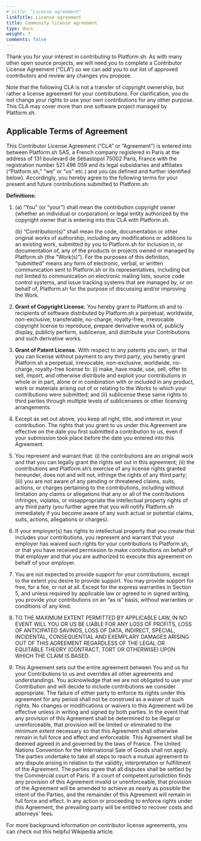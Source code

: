 ```yaml
---
# title: "License agreement"
linkTitle: License agreement
title: Community license agreement
type: docs
weight: 7
comments: false
---
```

 
Thank you for your interest in contributing to Platform.sh. As with many other open source projects, we will need you to complete a Contributor License Agreement (“CLA”) so we can add you to our list of approved contributors and review any changes you propose. 

Note that the following CLA is not a transfer of copyright ownership, but rather a license agreement for your contributions. For clarification, you do not change your rights to use your own contributions for any other purpose. This CLA may cover more than one software project managed by Platform.sh.

## Applicable Terms of Agreement

This Contributor License Agreement (“CLA” or “Agreement”)  is entered into between Platform.sh SAS, a French company registered in Paris at the address of 131 boulevard de Sébastopol 75002 Paris, France with the registration number 521 496 059  and its legal subsidiaries and affiliates (“Platform.sh,” “we” or “us” etc.) and you (as defined and further identified below). Accordingly, you hereby agree to the following terms for your present and future contributions submitted to Platform.sh:

**Definitions:**

1. (a) “You” (or “your”) shall mean the contribution copyright owner (whether an individual or corporation) or legal entity authorized by the copyright owner that is entering into this CLA with Platform.sh.

    (b) “Contribution(s)” shall mean the code, documentation or other original works of authorship, including any modifications or additions to an existing work, submitted by you to Platform.sh for inclusion in, or documentation of, any of the products or projects owned or managed by Platform.sh (the “Work(s)”). For the purposes of this definition, “submitted” means any form of electronic, verbal, or written communication sent to Platform.sh or its representatives, including but not limited to communication on electronic mailing lists, source code control systems, and issue tracking systems that are managed by, or on behalf of, Platform.sh for the purpose of discussing and/or improving the Work.

2. **Grant of Copyright License.** You hereby grant to Platform.sh and to recipients of software distributed by Platform.sh a perpetual, worldwide, non-exclusive, transferable,  no-charge, royalty-free, irrevocable copyright license to reproduce, prepare derivative works of, publicly display, publicly perform, sublicense, and distribute your Contributions and such derivative works.

3. **Grant of Patent License.** With respect to any patents you own, or that you can license without payment to any third party, you hereby grant Platform.sh a perpetual, irrevocable, non-exclusive, worldwide, no-charge, royalty-free license to: (i) make, have made, use, sell, offer to sell, import, and otherwise distribute and exploit your contributions in whole or in part, alone or in combination with or included in any product, work or materials arising out of or relating to the Works to which your contributions were submitted; and (ii) sublicense these same rights to third parties through multiple levels of sublicensees or other licensing arrangements.

4. Except as set out above, you keep all right, title, and interest in your contribution. The rights that you grant to us under this Agreement are effective on the date you first submitted a contribution to us, even if your submission took place before the date you entered into this Agreement.

5. You represent and warrant that: (i) the contributions are an original work and that you can legally grant the rights set out in this agreement; (ii) the contributions and Platform.sh’s exercise of any license rights granted hereunder, does not and will not, infringe the rights of any third party; (iii) you are not aware of any pending or threatened claims, suits, actions, or charges pertaining to the contributions, including without limitation any claims or allegations that any or all of the contributions infringes, violates, or misappropriate the intellectual property rights of any third party (you further agree that you will notify Platform.sh immediately if you become aware of any such actual or potential claims, suits, actions, allegations or charges).

6. If your employer(s) has rights to intellectual property that you create that includes your contributions, you represent and warrant that your employer has waived such rights for your contributions to Platform.sh, or that you have received permission to make contributions on behalf of that employer and that you are authorized to execute this agreement on behalf of your employer.

7. You are not expected to provide support for your contributions, except to the extent you desire to provide support. You may provide support for free, for a fee, or not at all. Except for the express warranties in Section 5, and unless required by applicable law or agreed to in signed writing, you provide your contributions on an “as is” basis, without warranties or conditions of any kind.

8. TO THE MAXIMUM EXTENT PERMITTED BY APPLICABLE LAW, IN NO EVENT WILL YOU OR US BE LIABLE FOR ANY LOSS OF PROFITS, LOSS OF ANTICIPATED SAVINGS, LOSS OF DATA, INDIRECT, SPECIAL, INCIDENTAL, CONSEQUENTIAL AND EXEMPLARY DAMAGES ARISING OUT OF THIS AGREEMENT REGARDLESS OF THE LEGAL OR EQUITABLE THEORY (CONTRACT, TORT OR OTHERWISE) UPON WHICH THE CLAIM IS BASED.

9. This Agreement sets out the entire agreement between You and us for your Contributions to us and overrides all other agreements and understandings. You acknowledge that we are not obligated to use your Contribution and will decide to include contributions we consider appropriate. The failure of either party to enforce its rights under this agreement for any period shall not be construed as a waiver of such rights. No changes or modifications or waivers to this Agreement will be effective unless in writing and signed by both parties. In the event that any provision of this Agreement shall be determined to be illegal or unenforceable, that provision will be limited or eliminated to the minimum extent necessary so that this Agreement shall otherwise remain in full force and effect and enforceable. This Agreement shall be deemed agreed in and governed by the laws of France. The United Nations Convention for the International Sale of Goods shall not apply. The parties undertake to take all steps to reach a mutual agreement to any dispute arising in relation to the validity, interpretation or fulfillment of the Agreement. The parties agree that all disputes shall be settled by the Commercial court of Paris. If a court of competent jurisdiction finds any provision of this Agreement invalid or unenforceable, that provision of the Agreement will be amended to achieve as nearly as possible the intent of the Parties, and the remainder of this Agreement will remain in full force and effect. In any action or proceeding to enforce rights under this Agreement, the prevailing party will be entitled to recover costs and attorneys’ fees.

For more background information on contributor license agreements, you can check out this helpful Wikipedia article. 
